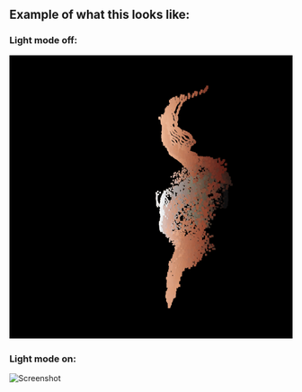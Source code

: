 ## Example of what this looks like:

### Light mode off:
![Screenshot](./light_mode_false_example.gif)

### Light mode on:
![Screenshot](./light_mode_true_example.gif)